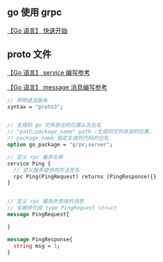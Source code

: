 
## go 使用 grpc

<a href="https://grpc.io/docs/languages/go/quickstart/" target="_blank">【Go 语言】 快速开始</a>


## proto 文件


<a href="https://grpc.io/docs/languages/go/basics/#defining-the-service" target="_blank">【Go 语言】 service 编写参考</a>

<a href="https://protobuf.dev/getting-started/gotutorial/" target="_blank">【Go 语言】 message 消息编写参考</a>


```protobuf
// 声明语法版本
syntax = "proto3";


// 生成的 go 文件放在的位置以及包名
// "path;package_name" path :生成的文件存放的位置，
// package_name 指定生成的代码的包名
option go_package = "grpc;server";

// 定义 rpc 服务名称
service Ping {
  // 定义服务提供的方法签名
  rpc Ping(PingRequest) returns (PingResponse){}
}


// 定义 rpc 服务所使用的消息
// 会被转化成 type PingRequest struct 
message PingRequest{

}

message PingResponse{
  string msg = 1;
}
```




